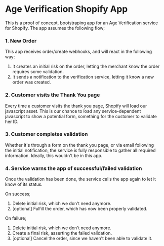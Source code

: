 # Age Verification Shopify App

This is a proof of concept, bootstraping app for an Age Verification service for Shopify. The app assumes the following flow;

### 1. New Order

This app receives order/create webhooks, and will react in the following way;

1. It creates an initial risk on the order, letting the merchant know the order requires some validation.
2. It sends a notification to the verification service, letting it know a new order was created.

### 2. Customer visits the Thank You page

Every time a customer visits the thank you page, Shopify will load our javascript asset. This is our chance to load any service-dependent javascript to show a potential form, something for the customer to validate her ID.

### 3. Customer completes validation

Whether it's through a form on the thank you page, or via email following the initial notification, the service is fully responsible to gather all required information. Ideally, this wouldn't be in this app.

### 4. Service warns the app of successful/failed validation

Once the validation has been done, the service calls the app again to let it know of its status.

On success;

1. Delete initial risk, which we don't need anymore.
2. [optional] Fulfill the order, which has now been properly validated.

On failure;

1. Delete initial risk, which we don't need anymore.
2. Create a final risk, asserting the failed validation.
3. [optional] Cancel the order, since we haven't been able to validate it.

